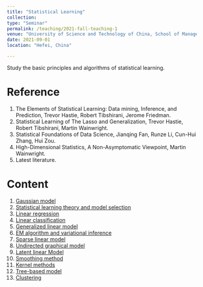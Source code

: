 ```yaml
---
title: "Statistical Learning"
collection: 
type: "Seminar"
permalink: /teaching/2021-fall-teaching-1
venue: "University of Science and Technology of China, School of Management"
date: 2021-09-01
location: "Hefei, China"

---         
```


Study the basic principles and algorithms of statistical learning.

Reference
======

1. The Elements of Statistical Learning: Data mining, Inference, and Prediction, Trevor Hastie, Robert Tibshirani, Jerome Friedman.
2. Statistical Learning of The Lasso and Generalization, Trevor Hastie, Robert Tibshirani, Martin Wainwright.
3. Statistical Foundations of Data Science, Jianqing Fan, Runze Li, Cun-Hui Zhang, Hui Zou.
4. High-Dimensional Statistics, A Non-Asymptomatic Viewpoint, Martin Wainwright.
5. Latest literature.

Content 
======

1. [Gaussian model](http://tan-jianbin.github.io/files/PPT_2021-fall-teaching/Gaussian_model.pdf)
2. [Statistical learning theory and model selection](http://tan-jianbin.github.io/files/PPT_2021-fall-teaching/Statistic_Learning_Theory.pdf)
3. [Linear regression](http://tan-jianbin.github.io/files/PPT_2021-fall-teaching/Linear_Regression.pdf)
4. [Linear classification](http://tan-jianbin.github.io/files/PPT_2021-fall-teaching/Linear_Classification.pdf)
5. [Generalized linear model](http://tan-jianbin.github.io/files/PPT_2021-fall-teaching/Generalized_Linear_Model.pdf)
6. [EM algorithm and variational inference](http://tan-jianbin.github.io/files/PPT_2021-fall-teaching/EM_Algorithm&Variational_Inferencel.pdf)
8. [Sparse linear model](http://tan-jianbin.github.io/files/PPT_2021-fall-teaching/Sparse_Linear_Model.pdf)
9. [Undirected graphical model](http://tan-jianbin.github.io/files/PPT_2021-fall-teaching/Undirected_Graphical_Model.pdf)
10. [Latent linear Model](http://tan-jianbin.github.io/files/PPT_2021-fall-teaching/Directed_Graphical_Models.pdf)
11. [Smoothing method](http://tan-jianbin.github.io/files/PPT_2021-fall-teaching/Smooth_Method.pdf)
12. [Kernel methods](http://tan-jianbin.github.io/files/PPT_2021-fall-teaching/Kernel_Method.pdf)
13. [Tree-based model](http://tan-jianbin.github.io/files/PPT_2021-fall-teaching/Tree_Based_Model.pdf)
14. [Clustering](http://tan-jianbin.github.io/files/PPT_2021-fall-teaching/Clustering.pdf)
